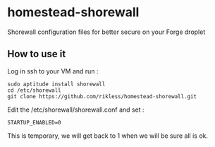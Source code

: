 # homestead-shorewall
Shorewall configuration files for better secure on your Forge droplet


## How to use it

Log in ssh to your VM and run : 

```
sudo aptitude install shorewall
cd /etc/shorewall
git clone https://github.com/rikless/homestead-shorewall.git

```

Edit the /etc/shorewall/shorewall.conf and set : 

```
STARTUP_ENABLED=0
```

This is temporary, we will get back to 1 when we will be sure all is ok.

